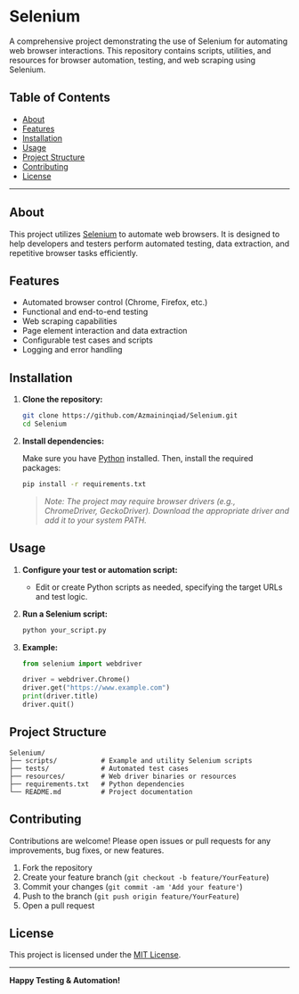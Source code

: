 # Selenium

A comprehensive project demonstrating the use of Selenium for automating web browser interactions. This repository contains scripts, utilities, and resources for browser automation, testing, and web scraping using Selenium.

## Table of Contents

- [About](#about)
- [Features](#features)
- [Installation](#installation)
- [Usage](#usage)
- [Project Structure](#project-structure)
- [Contributing](#contributing)
- [License](#license)

---

## About

This project utilizes [Selenium](https://www.selenium.dev/) to automate web browsers. It is designed to help developers and testers perform automated testing, data extraction, and repetitive browser tasks efficiently.

## Features

- Automated browser control (Chrome, Firefox, etc.)
- Functional and end-to-end testing
- Web scraping capabilities
- Page element interaction and data extraction
- Configurable test cases and scripts
- Logging and error handling

## Installation

1. **Clone the repository:**
   ```sh
   git clone https://github.com/Azmaininqiad/Selenium.git
   cd Selenium
   ```

2. **Install dependencies:**

   Make sure you have [Python](https://www.python.org/) installed. Then, install the required packages:

   ```sh
   pip install -r requirements.txt
   ```

   > _Note: The project may require browser drivers (e.g., ChromeDriver, GeckoDriver). Download the appropriate driver and add it to your system PATH._

## Usage

1. **Configure your test or automation script:**
   - Edit or create Python scripts as needed, specifying the target URLs and test logic.

2. **Run a Selenium script:**
   ```sh
   python your_script.py
   ```

3. **Example:**
   ```python
   from selenium import webdriver

   driver = webdriver.Chrome()
   driver.get("https://www.example.com")
   print(driver.title)
   driver.quit()
   ```

## Project Structure

```
Selenium/
├── scripts/           # Example and utility Selenium scripts
├── tests/             # Automated test cases
├── resources/         # Web driver binaries or resources
├── requirements.txt   # Python dependencies
└── README.md          # Project documentation
```

## Contributing

Contributions are welcome! Please open issues or pull requests for any improvements, bug fixes, or new features.

1. Fork the repository
2. Create your feature branch (`git checkout -b feature/YourFeature`)
3. Commit your changes (`git commit -am 'Add your feature'`)
4. Push to the branch (`git push origin feature/YourFeature`)
5. Open a pull request

## License

This project is licensed under the [MIT License](LICENSE).

---

**Happy Testing & Automation!**

